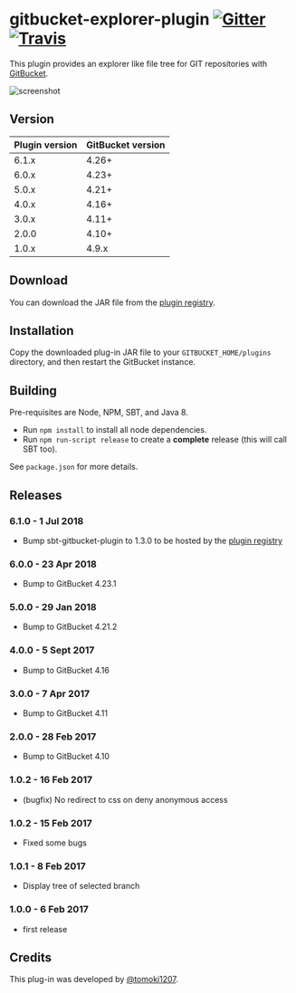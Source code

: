 gitbucket-explorer-plugin [![Gitter](https://img.shields.io/gitter/room/gitbucket/gitbucket.js.svg?style=flat-square)](https://gitter.im/gitbucket/gitbucket) [![Travis](https://img.shields.io/travis/gitbucket-plugins/gitbucket-explorer-plugin.svg?style=flat-square)](https://travis-ci.org/gitbucket-plugins/gitbucket-explorer-plugin)
===

This plugin provides an explorer like file tree for GIT repositories with [GitBucket](https://github.com/gitbucket/gitbucket).

![screenshot](screenshot.png)

Version
---

Plugin version|GitBucket version
:-------------|:----------------
6.1.x         |4.26+
6.0.x         |4.23+
5.0.x         |4.21+
4.0.x         |4.16+
3.0.x         |4.11+
2.0.0         |4.10+
1.0.x         |4.9.x

Download
---

You can download the JAR file from the [plugin registry](https://plugins.gitbucket-community.org/releases/gitbucket-explorer-plugin).

Installation
---

Copy the downloaded plug-in JAR file to your `GITBUCKET_HOME/plugins` directory, and then restart the GitBucket instance.

Building
---
Pre-requisites are Node, NPM, SBT, and Java 8.
- Run `npm install` to install all node dependencies.
- Run `npm run-script release` to create a **complete** release (this will call SBT too).

See `package.json` for more details.

Releases
---
### 6.1.0 - 1 Jul 2018
- Bump sbt-gitbucket-plugin to 1.3.0 to be hosted by the [plugin registry](https://plugins.gitbucket-community.org/)

### 6.0.0 - 23 Apr 2018
- Bump to GitBucket 4.23.1

### 5.0.0 - 29 Jan 2018
- Bump to GitBucket 4.21.2

### 4.0.0 - 5 Sept 2017
- Bump to GitBucket 4.16

### 3.0.0 - 7 Apr 2017

- Bump to GitBucket 4.11

### 2.0.0 - 28 Feb 2017

- Bump to GitBucket 4.10

### 1.0.2 - 16 Feb 2017

- (bugfix) No redirect to css on deny anonymous access

### 1.0.2 - 15 Feb 2017

- Fixed some bugs

### 1.0.1 - 8 Feb 2017

- Display tree of selected branch

### 1.0.0 - 6 Feb 2017

- first release

Credits
---

This plug-in was developed by [@tomoki1207](https://github.com/tomoki1207).
